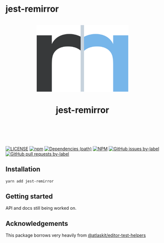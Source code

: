 # jest-remirror

<div align="center">
	<br />
	<div>
		<img width="300" src="../../support/assets/logo-icon.svg" alt="remirror" />
    <h1 align="center">jest-remirror</h1>
	</div>
    <br />
    <br />
    <br />
    <br />
</div>

[![LICENSE](https://img.shields.io/npm/l/jest-remirror.svg?style=for-the-badge)](https://github.com/ifiokjr/remirror/blob/master/LICENSE) [![npm](https://img.shields.io/npm/dm/jest-remirror.svg?style=for-the-badge&logo=npm)](https://www.npmjs.com/package/jest-remirror) [![Dependencies (path)](https://img.shields.io/david/ifiokjr/remirror.svg?logo=npm&path=@remirror%2Fextension-mention&style=for-the-badge)](https://github.com/ifiokjr/remirror/blob/master/jest-remirror/package.json) [![NPM](https://img.shields.io/npm/l/jest-remirror.svg?style=for-the-badge)](https://github.com/ifiokjr/remirror/blob/master/LICENSE) [![GitHub issues by-label](https://img.shields.io/github/issues/ifiokjr/remirror/package%3A%20jest-remirror.svg?label=Open%20Issues&logo=github&style=for-the-badge)](https://github.com/ifiokjr/remirror/issues?utf8=%E2%9C%93&q=is%3Aissue+is%3Aopen+sort%3Aupdated-desc+label%3Apackage%3A%20jest-remirror) [![GitHub pull requests by-label](https://img.shields.io/github/issues-pr/ifiokjr/remirror/package%3A%20jest-remirror.svg?label=Open%20Pull%20Requests&logo=github&style=for-the-badge)](https://github.com/ifiokjr/remirror/pulls?utf8=%E2%9C%93&q=is%3Apr+is%3Aopen+sort%3Aupdated-desc+label%3Apackage%3A%20jest-remirror)

## Installation

```bash
yarn add jest-remirror
```

## Getting started

API and docs still being worked on.

## Acknowledgements

This package borrows very heavily from [@atlaskit/editor-test-helpers](https://www.npmjs.com/package/@atlaskit/editor-test-helpers)
